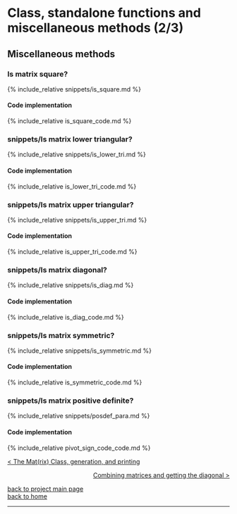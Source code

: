 # Class, standalone functions and miscellaneous methods (2/3)
## Miscellaneous methods 
### Is matrix square?
{% include_relative snippets/is_square.md %}
#### Code implementation
{% include_relative is_square_code.md %}

### snippets/Is matrix lower triangular?
{% include_relative snippets/is_lower_tri.md %}
#### Code implementation
{% include_relative is_lower_tri_code.md %}

### snippets/Is matrix upper triangular?
{% include_relative snippets/is_upper_tri.md %}
#### Code implementation
{% include_relative is_upper_tri_code.md %}

### snippets/Is matrix diagonal?
{% include_relative snippets/is_diag.md %}
#### Code implementation
{% include_relative is_diag_code.md %}

### snippets/Is matrix symmetric?
{% include_relative snippets/is_symmetric.md %}
#### Code implementation
{% include_relative is_symmetric_code.md %}

### snippets/Is matrix positive definite?
{% include_relative snippets/posdef_para.md %}
#### Code implementation
{% include_relative pivot_sign_code_code.md %}

[< The Mat(rix) Class, generation, and printing](./class_and_standalone_functions_-_class_gen_print.md)

<div style="text-align: right">
<a href="https://matt-a-bennett.github.io/numpy_from_scratch/class_and_standalone_functions_-_comb_diag.html">Combining matrices and getting the diagonal ></a>
</div>

[back to project main page](./numpy_from_scratch.md)\
[back to home](../index.md)

---
<script src="https://utteranc.es/client.js"
        repo="Matt-A-Bennett/Matt-A-Bennett.github.io"
        issue-term="https://matt-a-bennett.github.io/numpy_from_scratch/class_and_standalone_functions.html"
        theme="github-light"
        crossorigin="anonymous"
        async>
</script>

